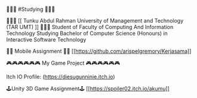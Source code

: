 📖📖📖 #Studying 📖📖📖

🏫🏫🏫 [[ Tunku Abdul Rahman University of Management and Technology (TAR UMT) ]] 🏫🏫🏫
Student of Faculty of Computing And Information Technology Studying Bachelor of Computer Science (Honours) in Interactive Software Technology

📱📱 Mobile Assignment 📱📱
[[https://github.com/arispelgremory/Kerjasama]]

🎮🎮🎮🎮🎮🎮   My Game Project   🎮🎮🎮🎮🎮🎮

Itch IO Profile: (https://diesugunninie.itch.io)

🕹️Unity 3D Game Assignment🕹️
[[https://spoiler02.itch.io/akumu]]
<!--
**Binkozaru/Binkozaru** is a ✨ _special_ ✨ repository because its `README.md` (this file) appears on your GitHub profile.

Here are some ideas to get you started:

- 🔭 I’m currently working on ...
- 🌱 I’m currently learning ...
- 👯 I’m looking to collaborate on ...
- 🤔 I’m looking for help with ...
- 💬 Ask me about ...
- 📫 How to reach me: ...
- 😄 Pronouns: ...
- ⚡ Fun fact: ...
-->
